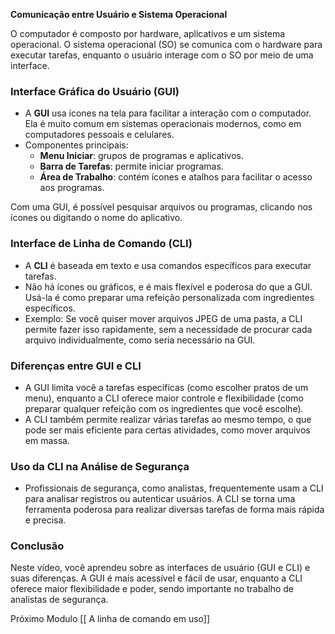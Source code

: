**Comunicação entre Usuário e Sistema Operacional**

O computador é composto por hardware, aplicativos e um sistema operacional. O sistema operacional (SO) se comunica com o hardware para executar tarefas, enquanto o usuário interage com o SO por meio de uma interface.

### **Interface Gráfica do Usuário (GUI)**

- A **GUI** usa ícones na tela para facilitar a interação com o computador. Ela é muito comum em sistemas operacionais modernos, como em computadores pessoais e celulares.
- Componentes principais:
    - **Menu Iniciar**: grupos de programas e aplicativos.
    - **Barra de Tarefas**: permite iniciar programas.
    - **Área de Trabalho**: contém ícones e atalhos para facilitar o acesso aos programas.

Com uma GUI, é possível pesquisar arquivos ou programas, clicando nos ícones ou digitando o nome do aplicativo.

### **Interface de Linha de Comando (CLI)**

- A **CLI** é baseada em texto e usa comandos específicos para executar tarefas.
- Não há ícones ou gráficos, e é mais flexível e poderosa do que a GUI. Usá-la é como preparar uma refeição personalizada com ingredientes específicos.
- Exemplo: Se você quiser mover arquivos JPEG de uma pasta, a CLI permite fazer isso rapidamente, sem a necessidade de procurar cada arquivo individualmente, como seria necessário na GUI.

### **Diferenças entre GUI e CLI**

- A GUI limita você a tarefas específicas (como escolher pratos de um menu), enquanto a CLI oferece maior controle e flexibilidade (como preparar qualquer refeição com os ingredientes que você escolhe).
- A CLI também permite realizar várias tarefas ao mesmo tempo, o que pode ser mais eficiente para certas atividades, como mover arquivos em massa.

### **Uso da CLI na Análise de Segurança**

- Profissionais de segurança, como analistas, frequentemente usam a CLI para analisar registros ou autenticar usuários. A CLI se torna uma ferramenta poderosa para realizar diversas tarefas de forma mais rápida e precisa.

### **Conclusão**

Neste vídeo, você aprendeu sobre as interfaces de usuário (GUI e CLI) e suas diferenças. A GUI é mais acessível e fácil de usar, enquanto a CLI oferece maior flexibilidade e poder, sendo importante no trabalho de analistas de segurança.

Próximo Modulo [[ A linha de comando em uso]]
